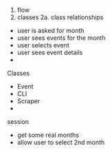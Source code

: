 1. flow
2. classes
  2a. class relationships

- user is asked  for month
- user sees events for the month
- user selects event 
- user sees event details
- 

Classes 
- Event 
- CLI
- Scraper
- 
session
 - get some real months
 - allow user to select 2nd month